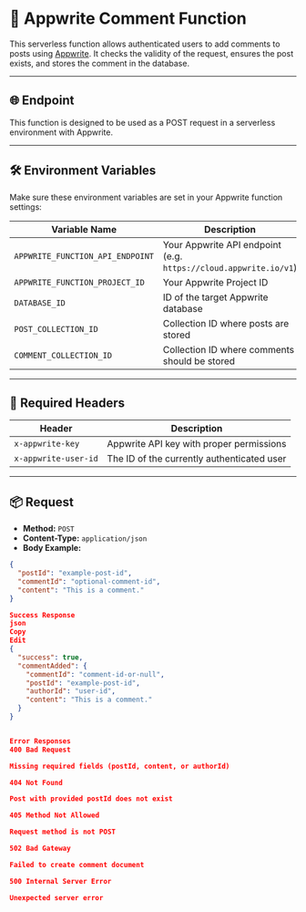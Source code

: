 # 📝 Appwrite Comment Function

This serverless function allows authenticated users to add comments to posts using [Appwrite](https://appwrite.io/). It checks the validity of the request, ensures the post exists, and stores the comment in the database.

---

## 🌐 Endpoint

This function is designed to be used as a POST request in a serverless environment with Appwrite.
<!-- umm nothing -->
---

## 🛠 Environment Variables

Make sure these environment variables are set in your Appwrite function settings:

| Variable Name                    | Description                                  |
|----------------------------------|----------------------------------------------|
| `APPWRITE_FUNCTION_API_ENDPOINT` | Your Appwrite API endpoint (e.g. `https://cloud.appwrite.io/v1`) |
| `APPWRITE_FUNCTION_PROJECT_ID`   | Your Appwrite Project ID                     |
| `DATABASE_ID`                    | ID of the target Appwrite database           |
| `POST_COLLECTION_ID`             | Collection ID where posts are stored         |
| `COMMENT_COLLECTION_ID`          | Collection ID where comments should be stored|

---

## 🔐 Required Headers

| Header                  | Description                       |
|--------------------------|-----------------------------------|
| `x-appwrite-key`         | Appwrite API key with proper permissions |
| `x-appwrite-user-id`     | The ID of the currently authenticated user |

---

## 📦 Request

- **Method:** `POST`
- **Content-Type:** `application/json`
- **Body Example:**

```json
{
  "postId": "example-post-id",
  "commentId": "optional-comment-id",
  "content": "This is a comment."
}

Success Response
json
Copy
Edit
{
  "success": true,
  "commentAdded": {
    "commentId": "comment-id-or-null",
    "postId": "example-post-id",
    "authorId": "user-id",
    "content": "This is a comment."
  }
}


Error Responses
400 Bad Request

Missing required fields (postId, content, or authorId)

404 Not Found

Post with provided postId does not exist

405 Method Not Allowed

Request method is not POST

502 Bad Gateway

Failed to create comment document

500 Internal Server Error

Unexpected server error